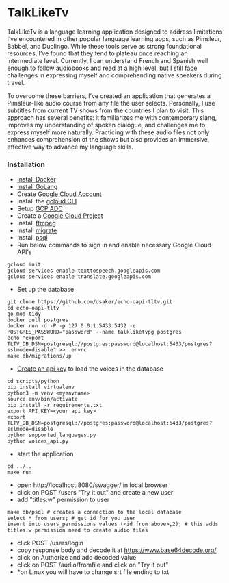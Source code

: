 # TalkLikeTv

TalkLikeTv is a language learning application designed to address limitations I’ve encountered in other popular language learning apps, such as Pimsleur, Babbel, and Duolingo. While these tools serve as strong foundational resources, I’ve found that they tend to plateau once reaching an intermediate level. Currently, I can understand French and Spanish well enough to follow audiobooks and read at a high level, but I still face challenges in expressing myself and comprehending native speakers during travel.

To overcome these barriers, I’ve created an application that generates a Pimsleur-like audio course from any file the user selects. Personally, I use subtitles from current TV shows from the countries I plan to visit. This approach has several benefits: it familiarizes me with contemporary slang, improves my understanding of spoken dialogue, and challenges me to express myself more naturally. Practicing with these audio files not only enhances comprehension of the shows but also provides an immersive, effective way to advance my language skills.

### Installation

- [Install Docker](https://docs.docker.com/engine/install/)
- [Install GoLang](https://go.dev/doc/install)
- Create [Google Cloud Account](https://console.cloud.google.com/getting-started?pli=1)
- Install the [gcloud CLI](https://cloud.google.com/sdk/docs/install)
- Setup [GCP ADC](https://cloud.google.com/docs/authentication/external/set-up-adc )
- Create a [Google Cloud Project](https://developers.google.com/workspace/guides/create-project)
- Install [ffmpeg](https://www.ffmpeg.org/download.html)
- Install [migrate](https://github.com/golang-migrate/migrate/blob/master/cmd/migrate/README.md)
- Install [psql](https://www.timescale.com/blog/how-to-install-psql-on-mac-ubuntu-debian-windows/)
- Run below commands to sign in and enable necessary Google Cloud API's
```
gcloud init
gcloud services enable texttospeech.googleapis.com
gcloud services enable translate.googleapis.com
```
- Set up the database
```
git clone https://github.com/dsaker/echo-oapi-tltv.git 
cd echo-oapi-tltv
go mod tidy
docker pull postgres
docker run -d -P -p 127.0.0.1:5433:5432 -e POSTGRES_PASSWORD="password" --name talkliketvpg postgres
echo "export TLTV_DB_DSN=postgresql://postgres:password@localhost:5433/postgres?sslmode=disable" >> .envrc
make db/migrations/up
```
- [Create an api key](https://cloud.google.com/docs/authentication/api-keys) to load the voices in the database
```
cd scripts/python
pip install virtualenv
python3 -m venv <myenvname>
source env/bin/activate
pip install -r requirements.txt
export API_KEY=<your api key>
export TLTV_DB_DSN=postgresql://postgres:password@localhost:5433/postgres?sslmode=disable
python supported_languages.py
python voices_api.py
```
- start the application
```
cd ../..
make run
```
- open http://localhost:8080/swagger/ in local browser
- click on POST /users "Try it out" and create a new user
- add "titles:w" permission to user
```
make db/psql # creates a connection to the local database
select * from users; # get id for you user
insert into users_permissions values (<id from above>,2); # this adds titles:w permission need to create audio files
```
- click POST /users/login 
- copy response body and decode it at https://www.base64decode.org/
- click on Authorize and add decoded value
- click on POST /audio/fromfile and click on "Try it out"
- *on Linux you will have to change srt file ending to txt
